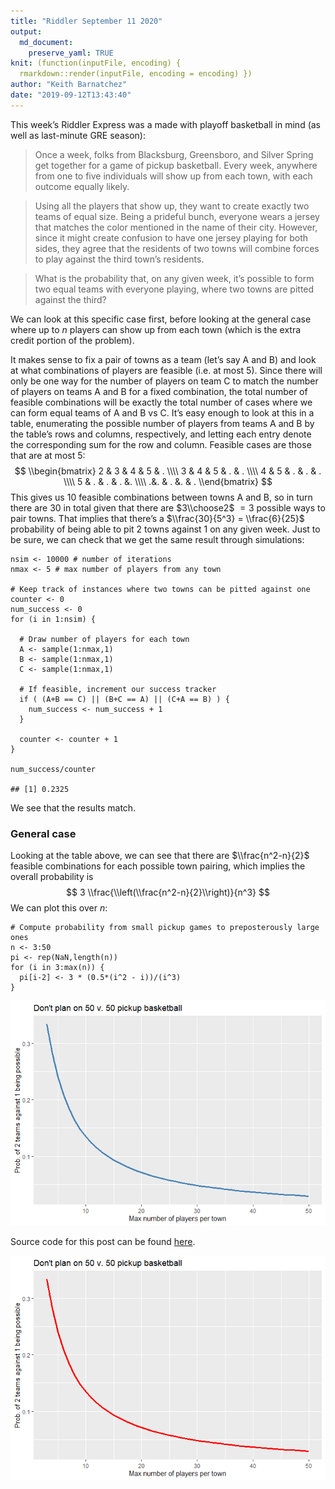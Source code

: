 ```yaml
---
title: "Riddler September 11 2020"
output:
  md_document:
    preserve_yaml: TRUE
knit: (function(inputFile, encoding) {
  rmarkdown::render(inputFile, encoding = encoding) })
author: "Keith Barnatchez"
date: "2019-09-12T13:43:40"
---
```


This week’s Riddler Express was a made with playoff basketball in mind
(as well as last-minute GRE season):

> Once a week, folks from Blacksburg, Greensboro, and Silver Spring get
> together for a game of pickup basketball. Every week, anywhere from
> one to five individuals will show up from each town, with each outcome
> equally likely.

> Using all the players that show up, they want to create exactly two
> teams of equal size. Being a prideful bunch, everyone wears a jersey
> that matches the color mentioned in the name of their city. However,
> since it might create confusion to have one jersey playing for both
> sides, they agree that the residents of two towns will combine forces
> to play against the third town’s residents.

> What is the probability that, on any given week, it’s possible to form
> two equal teams with everyone playing, where two towns are pitted
> against the third?

We can look at this specific case first, before looking at the general
case where up to *n* players can show up from each town (which is the
extra credit portion of the problem).

It makes sense to fix a pair of towns as a team (let’s say A and B) and
look at what combinations of players are feasible (i.e. at most 5).
Since there will only be one way for the number of players on team C to
match the number of players on teams A and B for a fixed combination,
the total number of feasible combinations will be exactly the total
number of cases where we can form equal teams of A and B vs C. It’s easy
enough to look at this in a table, enumerating the possible number of
players from teams A and B by the table’s rows and columns,
respectively, and letting each entry denote the corresponding sum for
the row and column. Feasible cases are those that are at most 5:
$$
\\begin{bmatrix}
2 & 3 & 4 & 5 & . \\\\
3 & 4 & 5 & . & . \\\\
4 & 5 & . & . &  . \\\\ 
5 & . & . & . &.  \\\\
 .&.  & . &.  & .
\\end{bmatrix}
$$
This gives us 10 feasible combinations between towns A and B, so in turn
there are 30 in total given that there are $3\\choose2$  = 3 possible
ways to pair towns. That implies that there’s a
$\\frac{30}{5^3} = \\frac{6}{25}$ probability of being able to pit 2
towns against 1 on any given week. Just to be sure, we can check that we
get the same result through simulations:

    nsim <- 10000 # number of iterations
    nmax <- 5 # max number of players from any town

    # Keep track of instances where two towns can be pitted against one
    counter <- 0 
    num_success <- 0
    for (i in 1:nsim) {
      
      # Draw number of players for each town
      A <- sample(1:nmax,1)
      B <- sample(1:nmax,1)
      C <- sample(1:nmax,1)
      
      # If feasible, increment our success tracker
      if ( (A+B == C) || (B+C == A) || (C+A == B) ) {
        num_success <- num_success + 1
      }
      
      counter <- counter + 1
    }

    num_success/counter

    ## [1] 0.2325

We see that the results match.

### General case

Looking at the table above, we can see that there are $\\frac{n^2-n}{2}$
feasible combinations for each possible town pairing, which implies the
overall probability is
$$
3 \\frac{\\left(\\frac{n^2-n}{2}\\right)}{n^3} 
$$
We can plot this over *n*:

    # Compute probability from small pickup games to preposterously large ones
    n <- 3:50
    pi <- rep(NaN,length(n))
    for (i in 3:max(n)) {
      pi[i-2] <- 3 * (0.5*(i^2 - i))/(i^3)
    }

![](index_files/figure-markdown_strict/Figure1-1.png)

Source code for this post can be found
[here](https://github.com/kbarnatchez/kbarnatchez/tree/master/content/post/2020-09-12-riddler).

![](index_files/figure-markdown_strict/Figure2-1.png)
